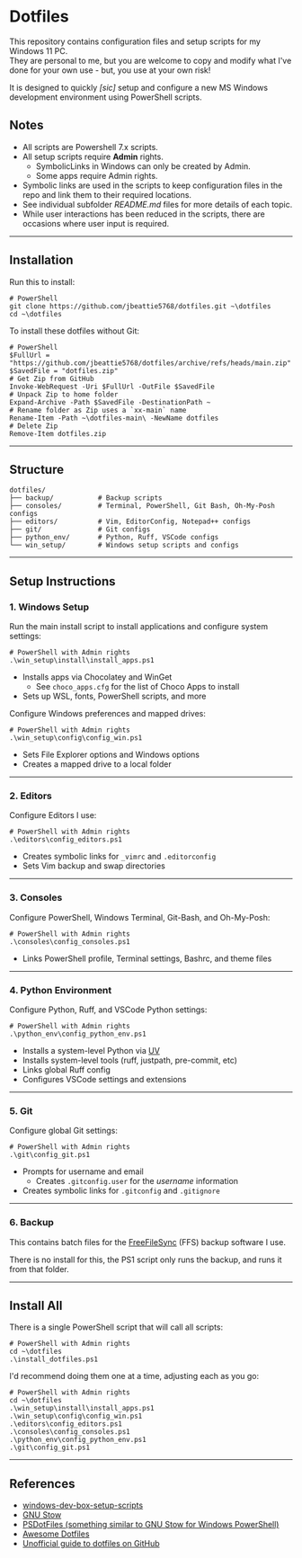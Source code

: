 # Dotfiles

This repository contains configuration files and setup scripts for my Windows 11 PC.  
They are personal to me, but you are welcome to copy and modify what I've done for your own use - but, you use at your own risk!

It is designed to quickly _[sic]_ setup and configure a new MS Windows development environment using PowerShell scripts.  

## Notes

- All scripts are Powershell 7.x scripts.
- All setup scripts require **Admin** rights.
  - SymbolicLinks in Windows can only be created by Admin.
  - Some apps require Admin rights.
- Symbolic links are used in the scripts to keep configuration files in the repo and link them to their required locations.
- See individual subfolder _README.md_ files for more details of each topic.
- While user interactions has been reduced in the scripts, there are occasions where user input is required.

---

## Installation

Run this to install:

```pwsh
# PowerShell
git clone https://github.com/jbeattie5768/dotfiles.git ~\dotfiles
cd ~\dotfiles
```

To install these dotfiles without Git:

```pwsh
# PowerShell
$FullUrl = "https://github.com/jbeattie5768/dotfiles/archive/refs/heads/main.zip"
$SavedFile = "dotfiles.zip"
# Get Zip from GitHub
Invoke-WebRequest -Uri $FullUrl -OutFile $SavedFile
# Unpack Zip to home folder
Expand-Archive -Path $SavedFile -DestinationPath ~
# Rename folder as Zip uses a `xx-main` name
Rename-Item -Path ~\dotfiles-main\ -NewName dotfiles
# Delete Zip 
Remove-Item dotfiles.zip
```

---

## Structure

```text
dotfiles/
├── backup/           # Backup scripts
├── consoles/         # Terminal, PowerShell, Git Bash, Oh-My-Posh configs
├── editors/          # Vim, EditorConfig, Notepad++ configs
├── git/              # Git configs
├── python_env/       # Python, Ruff, VSCode configs
└── win_setup/        # Windows setup scripts and configs
```

---

## Setup Instructions

### 1. Windows Setup

Run the main install script to install applications and configure system settings:

```pwsh
# PowerShell with Admin rights
.\win_setup\install\install_apps.ps1
```

- Installs apps via Chocolatey and WinGet
  - See `choco_apps.cfg` for the list of Choco Apps to install
- Sets up WSL, fonts, PowerShell scripts, and more

Configure Windows preferences and mapped drives:

```pwsh
# PowerShell with Admin rights
.\win_setup\config\config_win.ps1
```

- Sets File Explorer options and Windows options
- Creates a mapped drive to a local folder

---

### 2. Editors

Configure Editors I use:

```pwsh
# PowerShell with Admin rights
.\editors\config_editors.ps1
```

- Creates symbolic links for `_vimrc` and `.editorconfig`
- Sets Vim backup and swap directories

---

### 3. Consoles

Configure PowerShell, Windows Terminal, Git-Bash, and Oh-My-Posh:

```pwsh
# PowerShell with Admin rights
.\consoles\config_consoles.ps1
```

- Links PowerShell profile, Terminal settings, Bashrc, and theme files

---

### 4. Python Environment

Configure Python, Ruff, and VSCode Python settings:

```pwsh
# PowerShell with Admin rights
.\python_env\config_python_env.ps1
```

- Installs a system-level Python via [UV](https://docs.astral.sh/uv/)
- Installs system-level tools (ruff, justpath, pre-commit, etc)
- Links global Ruff config
- Configures VSCode settings and extensions

---

### 5. Git

Configure global Git settings:

```pwsh
# PowerShell with Admin rights
.\git\config_git.ps1
```

- Prompts for username and email
  - Creates `.gitconfig.user` for the _username_ information
- Creates symbolic links for `.gitconfig` and `.gitignore`

---

### 6. Backup

This contains batch files for the [FreeFileSync](https://freefilesync.org/) (FFS) backup software I use.

There is no install for this, the PS1 script only runs the backup, and runs it from that folder.

---

## Install All

There is a single PowerShell script that will call all scripts:

```pwsh
# PowerShell with Admin rights
cd ~\dotfiles
.\install_dotfiles.ps1
```

I'd recommend doing them one at a time, adjusting each as you go:

```pwsh
# PowerShell with Admin rights
cd ~\dotfiles
.\win_setup\install\install_apps.ps1
.\win_setup\config\config_win.ps1
.\editors\config_editors.ps1
.\consoles\config_consoles.ps1
.\python_env\config_python_env.ps1
.\git\config_git.ps1
```

---

## References

- [windows-dev-box-setup-scripts](https://github.com/Microsoft/windows-dev-box-setup-scripts)
- [GNU Stow](https://www.gnu.org/software/stow/)
- [PSDotFiles (something similar to GNU Stow for Windows PowerShell)](https://github.com/ralish/PSDotFiles)
- [Awesome Dotfiles](https://github.com/webpro/awesome-dotfiles)
- [Unofficial guide to dotfiles on GitHub](https://dotfiles.github.io/)
